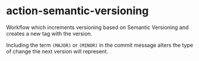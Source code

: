 # action-semantic-versioning
Workflow which increments versioning based on Semantic Versioning and creates a new tag with the version. 

Including the term `(MAJOR)` or `(MINOR)` in the commit message alters the type of change the next version will represent.